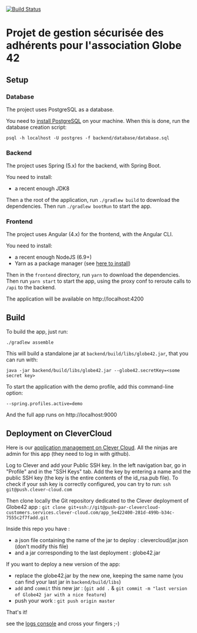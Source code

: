 [![Build Status](https://travis-ci.org/Ninja-Squad/globe42.svg?branch=master)](https://travis-ci.org/Ninja-Squad/globe42)

# Projet de gestion sécurisée des adhérents pour l'association Globe 42

## Setup


### Database

The project uses PostgreSQL as a database.
 
You need to [install PostgreSQL](https://www.postgresql.org/download/) on your machine.
When this is done, run the database creation script:

    psql -h localhost -U postgres -f backend/database/database.sql
    
### Backend

The project uses Spring (5.x) for the backend,
with Spring Boot.

You need to install:

- a recent enough JDK8

Then a the root of the application, run `./gradlew build` to download the dependencies.
Then run `./gradlew bootRun` to start the app.

### Frontend

The project uses Angular (4.x) for the frontend,
with the Angular CLI.

You need to install:

- a recent enough NodeJS (6.9+)
- Yarn as a package manager (see [here to install](https://yarnpkg.com/en/docs/install))

Then in the `frontend` directory, run `yarn` to download the dependencies.
Then run `yarn start` to start the app, using the proxy conf to reroute calls to `/api` to the backend.

The application will be available on http://localhost:4200


## Build

To build the app, just run:

    ./gradlew assemble
    
This will build a standalone jar at `backend/build/libs/globe42.jar`, that you can run with:

    java -jar backend/build/libs/globe42.jar --globe42.secretKey=<some secret key>
    

To start the application with the demo profile, add this command-line option:  
    
    --spring.profiles.active=demo
    
And the full app runs on http://localhost:9000


## Deployment on CleverCloud

Here is our [application management on Clever Cloud](https://console.clever-cloud.com/organisations/orga_dd753560-9dfe-4c93-a891-c639d138354b). All the ninjas are admin for this app (they need to log in with github).

Log to Clever and add your Public SSH key. In the left navigation bar, go in "Profile" and in the "SSH Keys" tab. Add the key by entering a name and the public SSH key (the key is the entire contents of the id_rsa.pub file). To check if your ssh key is correctly configured, you can try to run:
`ssh git@push.clever-cloud.com`

Then clone locally the Git repository dedicated to the Clever deployment of Globe42 app : `git clone git+ssh://git@push-par-clevercloud-customers.services.clever-cloud.com/app_5e422400-281d-499b-b34c-7555c2f7fadd.git`

Inside this repo you have :
- a json file containing the name of the jar to deploy : clevercloud/jar.json (don't modify this file)
- and a jar corresponding to the last deployment : globe42.jar

If you want to deploy a new version of the app:
- replace the globe42.jar by the new one, keeping the same name (you can find your last jar in `backend/build/libs`)
- `add` and `commit` this new jar : (`git add .` & `git commit -m "last version of Globe42 jar with a nice feature`)
- push your work : `git push origin master`

That's it!

see the [logs console](https://console.clever-cloud.com/organisations/orga_dd753560-9dfe-4c93-a891-c639d138354b/applications/app_5e422400-281d-499b-b34c-7555c2f7fadd/logs) and cross your fingers ;-)


